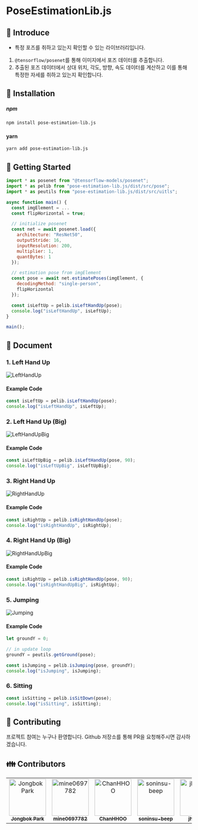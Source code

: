 # PoseEstimationLib.js

## :book: Introduce

- 특정 포즈를 취하고 있는지 확인할 수 있는 라이브러리입니다.

1. `@tensorflow/posenet`를 통해 이미지에서 포즈 데이터를 추출합니다.
2. 추출된 포즈 데이터에서 상대 위치, 각도, 방향, 속도 데이터를 계산하고 이를 통해 특정한 자세를 취하고 있는지 확인합니다.

## :rocket: ​Installation

##### npm

```bash
npm install pose-estimation-lib.js
```

#### yarn

```bash
yarn add pose-estimation-lib.js
```

## :memo: Getting Started

```javascript
import * as posenet from "@tensorflow-models/posenet";
import * as pelib from "pose-estimation-lib.js/dist/src/pose";
import * as peutils from "pose-estimation-lib.js/dist/src/uitls";

async function main() {
  const imgElement = ...
  const flipHorizontal = true;

  // initialize posenet
  const net = await posenet.load({
    architecture: "ResNet50",
    outputStride: 16,
    inputResolution: 200,
    multiplier: 1,
    quantBytes: 1
  });

  // estimation pose from imgElement
  const pose = await net.estimatePoses(imgElement, {
    decodingMethod: "single-person",
    flipHorizontal
  });

  const isLeftUp = pelib.isLeftHandUp(pose);
  console.log("isLeftHandUp", isLeftUp);
}

main();
```

## 📃 Document

### 1. Left Hand Up

![LeftHandUp](https://media.giphy.com/media/U3tBTrTBhov5NLiCcG/giphy.gif)

#### Example Code

```js
const isLeftUp = pelib.isLeftHandUp(pose);
console.log("isLeftHandUp", isLeftUp);
```

### 2. Left Hand Up (Big)

![LeftHandUpBig](https://media.giphy.com/media/YRPvRRumiEzZrNqvno/giphy.gif)

#### Example Code

```js
const isLeftUpBig = pelib.isLeftHandUp(pose, 90);
console.log("isLeftUpBig", isLeftUpBig);
```

### 3. Right Hand Up

![RightHandUp](https://media.giphy.com/media/JqDYckncoHFsOvO3Dy/giphy.gif)

#### Example Code

```js
const isRightUp = pelib.isRightHandUp(pose);
console.log("isRightHandUp", isRightUp);
```

### 4. Right Hand Up (Big)

![RightHandUpBig](https://media.giphy.com/media/hXIwheimqo9nyOzU02/giphy.gif)

#### Example Code

```js
const isRightUp = pelib.isRightHandUp(pose, 90);
console.log("isRightHandUpBig", isRightUp);
```

### 5. Jumping

![Jumping](https://media.giphy.com/media/LmYoTNpbBJeCfnkOwH/giphy.gif)

#### Example Code

```js
let groundY = 0;

// in update loop
groundY = peutils.getGround(pose);

const isJumping = pelib.isJumping(pose, groundY);
console.log("isJumping", isJumping);
```

### 6. Sitting

```js
const isSitting = pelib.isSitDown(pose);
console.log("isSitting", isSitting);
```

## :pray: ​Contributing

프로젝트 참여는 누구나 환영합니다. Github 저장소를 통해 PR을 요청해주시면 감사하겠습니다.

## :family: Contributors

<table>
  <tr>
    <td align="center"><a href="https://github.com/okps123">
      <img src="https://avatars2.githubusercontent.com/u/4093939?s=460&v=4" width="100px;" alt="Jongbok Park"/><br />
      <sub><b>Jongbok Park</b></sub></a><br />
    </td>
    <td align="center"><a href="https://github.com/mine0697782">
      <img src="https://avatars1.githubusercontent.com/u/39540900?s=460&v=4" width="100px;" alt="mine0697782"/><br />
      <sub><b>mine0697782</b></sub></a><br />
    </td>
    <td align="center"><a href="https://github.com/ChanHHOO">
      <img src="https://avatars2.githubusercontent.com/u/39542964?s=460&v=4" width="100px;" alt="ChanHHOO"/><br />
      <sub><b>ChanHHOO</b></sub></a><br />
    </td>
    <td align="center"><a href="https://github.com/soninsu-beep">
      <img src="https://avatars1.githubusercontent.com/u/55822065?s=460&v=4" width="100px;" alt="soninsu-beep"/><br />
      <sub><b>soninsu-beep</b></sub></a><br />
    </td>
    <td align="center"><a href="https://github.com/jhg2957">
      <img src="https://avatars3.githubusercontent.com/u/17774948?s=460&v=4" width="100px;" alt="jhg2957"/><br />
      <sub><b>jhg2957</b></sub></a><br />
    </td>
  </tr>
</table>
